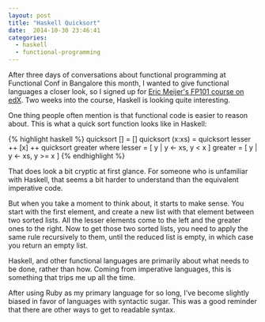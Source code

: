 ```yaml
---
layout: post
title: "Haskell Quicksort"
date:  2014-10-30 23:46:41
categories:
  - haskell
  - functional-programming
---
```


After three days of conversations about functional programming at Functional Conf in Bangalore this month, I wanted to give functional languages a closer look, so I signed up for [Eric Meijer's FP101 course on edX](https://courses.edx.org/courses/DelftX/FP101x/3T2014/info). Two weeks into the course, Haskell is looking quite interesting.

One thing people often mention is that functional code is easier to reason about. This is what a quick sort function looks like in Haskell:

{% highlight haskell %}
quicksort [] = []
quicksort (x:xs) = quicksort lesser ++ [x] ++ quicksort greater
  where
    lesser =  [ y | y <- xs, y < x  ]
    greater = [ y | y <- xs, y >= x ]
{% endhighlight %}

That does look a bit cryptic at first glance. For someone who is unfamiliar with Haskell, that seems a bit harder to understand than the equivalent imperative code.

But when you take a moment to think about, it starts to make sense. You start with the first element, and create a new list with that element between two sorted lists. All the lesser elements come to the left and the greater ones to the right. Now to get those two sorted lists, you need to apply the same rule recursively to them, until the reduced list is empty, in which case you return an empty list.

Haskell, and other functional languages are primarily about what needs to be done, rather than how. Coming from imperative languages, this is something that trips me up all the time.

After using Ruby as my primary language for so long, I've become slightly biased in favor of languages with syntactic sugar. This was a good reminder that there are other ways to get to readable syntax.

